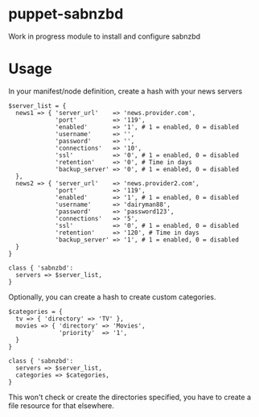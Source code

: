 puppet-sabnzbd
==============

Work in progress module to install and configure sabnzbd

Usage
=====
In your manifest/node definition, create a hash with your news servers

    $server_list = {
      news1 => { 'server_url'    => 'news.provider.com',
                 'port'          => '119',
                 'enabled'       => '1', # 1 = enabled, 0 = disabled
                 'username'      => '',
                 'password'      => '',
                 'connections'   => '10',
                 'ssl'           => '0', # 1 = enabled, 0 = disabled
                 'retention'     => '0', # Time in days
                 'backup_server' => '0', # 1 = enabled, 0 = disabled
      },
      news2 => { 'server_url'    => 'news.provider2.com',
                 'port'          => '119',
                 'enabled'       => '1', # 1 = enabled, 0 = disabled
                 'username'      => 'dairyman88',
                 'password'      => 'password123',
                 'connections'   => '5',
                 'ssl'           => '0', # 1 = enabled, 0 = disabled
                 'retention'     => '120', # Time in days
                 'backup_server' => '1', # 1 = enabled, 0 = disabled
      }
    }

    class { 'sabnzbd':
      servers => $server_list,
    }

Optionally, you can create a hash to create custom categories.


    $categories = {
      tv => { 'directory' => 'TV' },
      movies => { 'directory' => 'Movies',
                  'priority'  => '1',
      }
    }

    class { 'sabnzbd':
      servers => $server_list,
      categories => $categories,
    }

This won't check or create the directories specified, you have to create a file resource for that elsewhere.
